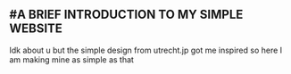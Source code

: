 #A BRIEF INTRODUCTION TO MY SIMPLE WEBSITE
---
Idk about u but the simple design from utrecht.jp got me inspired
so here I am making mine as simple as that

